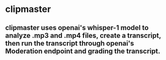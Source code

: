 # clipmaster
## clipmaster uses openai's whisper-1 model to analyze .mp3 and .mp4 files, create a transcript, then run the transcript through openai's Moderation endpoint and grading the transcript.